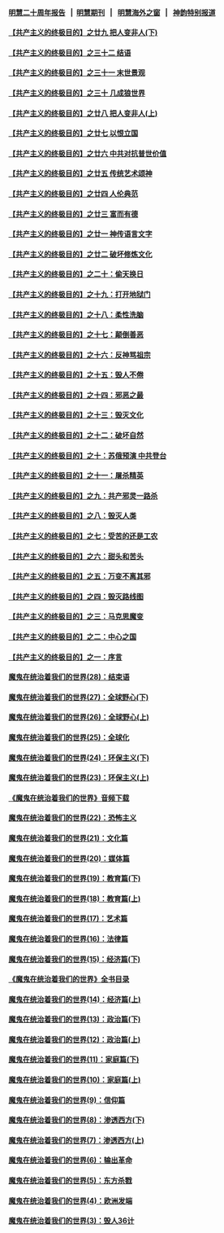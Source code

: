 #### [明慧二十周年报告](https://github.com/gfw-breaker/mh-reports/blob/master/README.md?t=07221220) &nbsp;&nbsp;|&nbsp;&nbsp;[明慧期刊](https://github.com/gfw-breaker/mh-qikan) &nbsp;&nbsp;|&nbsp;&nbsp; [明慧海外之窗](https://github.com/gfw-breaker/mh-news/blob/master/README.md?t=07221220) &nbsp;&nbsp;|&nbsp;&nbsp; [神韵特别报道](https://github.com/gfw-breaker/mh-news/blob/master/shenyun.md?t=07221220) 

#### [【共产主义的终极目的】之廿九 把人变非人(下)](../pages/nsc422/n11344140.md?t=07221220) 

#### [【共产主义的终极目的】之三十二 结语](../pages/nsc422/n11360535.md?t=07221220) 

#### [【共产主义的终极目的】之三十一 末世景观](../pages/nsc422/n11351129.md?t=07221220) 

#### [【共产主义的终极目的】之三十 几成狼世界](../pages/nsc422/n11348280.md?t=07221220) 

#### [【共产主义的终极目的】之廿八 把人变非人(上)](../pages/nsc422/n11340492.md?t=07221220) 

#### [【共产主义的终极目的】之廿七 以恨立国](../pages/nsc422/n11336944.md?t=07221220) 

#### [【共产主义的终极目的】之廿六 中共对抗普世价值](../pages/nsc422/n11324785.md?t=07221220) 

#### [【共产主义的终极目的】之廿五 传统艺术颂神](../pages/nsc422/n11296396.md?t=07221220) 

#### [【共产主义的终极目的】之廿四 人伦典范](../pages/nsc422/n11296397.md?t=07221220) 

#### [【共产主义的终极目的】之廿三 富而有德](../pages/nsc422/n11283598.md?t=07221220) 

#### [【共产主义的终极目的】之廿一 神传语言文字](../pages/nsc422/n11263265.md?t=07221220) 

#### [【共产主义的终极目的】之廿二 破坏修炼文化](../pages/nsc422/n11245728.md?t=07221220) 

#### [【共产主义的终极目的】之二十：偷天换日](../pages/nsc422/n11238846.md?t=07221220) 

#### [【共产主义的终极目的】之十九：打开地狱门](../pages/nsc422/n11206376.md?t=07221220) 

#### [【共产主义的终极目的】之十八：柔性洗脑](../pages/nsc422/n11199994.md?t=07221220) 

#### [【共产主义的终极目的】之十七：颠倒善恶](../pages/nsc422/n11179782.md?t=07221220) 

#### [【共产主义的终极目的】之十六：反神骂祖宗](../pages/nsc422/n11166798.md?t=07221220) 

#### [【共产主义的终极目的】之十五：毁人不倦](../pages/nsc422/n11166792.md?t=07221220) 

#### [【共产主义的终极目的】之十四：邪恶之最](../pages/nsc422/n11150249.md?t=07221220) 

#### [【共产主义的终极目的】之十三：毁灭文化](../pages/nsc422/n11135227.md?t=07221220) 

#### [【共产主义的终极目的】之十二：破坏自然](../pages/nsc422/n11135214.md?t=07221220) 

#### [【共产主义的终极目的】之十：苏俄预演 中共登台](../pages/nsc422/n11118424.md?t=07221220) 

#### [【共产主义的终极目的】之十一：屠杀精英](../pages/nsc422/n11118442.md?t=07221220) 

#### [【共产主义的终极目的】之九：共产邪灵一路杀](../pages/nsc422/n11114139.md?t=07221220) 

#### [【共产主义的终极目的】之八：毁灭人类](../pages/nsc422/n11108503.md?t=07221220) 

#### [【共产主义的终极目的】之七：受苦的还是工农](../pages/nsc422/n11101809.md?t=07221220) 

#### [【共产主义的终极目的】之六：甜头和苦头](../pages/nsc422/n11096971.md?t=07221220) 

#### [【共产主义的终极目的】之五：万变不离其邪](../pages/nsc422/n11091285.md?t=07221220) 

#### [【共产主义的终极目的】之四：毁灭路线图](../pages/nsc422/n11086284.md?t=07221220) 

#### [【共产主义的终极目的】之三：马克思魔变](../pages/nsc422/n11061941.md?t=07221220) 

#### [【共产主义的终极目的】之二：中心之国](../pages/nsc422/n11047728.md?t=07221220) 

#### [【共产主义的终极目的】之一：序言](../pages/nsc422/n11086077.md?t=07221220) 

#### [魔鬼在统治着我们的世界(28)：结束语](../pages/nsc422/n10936246.md?t=07221220) 

#### [魔鬼在统治着我们的世界(27)：全球野心(下)](../pages/nsc422/n10928319.md?t=07221220) 

#### [魔鬼在统治着我们的世界(26)：全球野心(上)](../pages/nsc422/n10900318.md?t=07221220) 

#### [魔鬼在统治着我们的世界(25)：全球化](../pages/nsc422/n10788205.md?t=07221220) 

#### [魔鬼在统治着我们的世界(24)：环保主义(下)](../pages/nsc422/n10695307.md?t=07221220) 

#### [魔鬼在统治着我们的世界(23)：环保主义(上)](../pages/nsc422/n10688613.md?t=07221220) 

#### [《魔鬼在统治着我们的世界》音频下载](../pages/nsc422/n10635553.md?t=07221220) 

#### [魔鬼在统治着我们的世界(22)：恐怖主义](../pages/nsc422/n10614727.md?t=07221220) 

#### [魔鬼在统治着我们的世界(21)：文化篇](../pages/nsc422/n10597706.md?t=07221220) 

#### [魔鬼在统治着我们的世界(20)：媒体篇](../pages/nsc422/n10586579.md?t=07221220) 

#### [魔鬼在统治着我们的世界(19)：教育篇(下)](../pages/nsc422/n10564808.md?t=07221220) 

#### [魔鬼在统治着我们的世界(18)：教育篇(上)](../pages/nsc422/n10526970.md?t=07221220) 

#### [魔鬼在统治着我们的世界(17)：艺术篇](../pages/nsc422/n10499093.md?t=07221220) 

#### [魔鬼在统治着我们的世界(16)：法律篇](../pages/nsc422/n10485969.md?t=07221220) 

#### [魔鬼在统治着我们的世界(15)：经济篇(下)](../pages/nsc422/n10469975.md?t=07221220) 

#### [《魔鬼在统治着我们的世界》全书目录](../pages/nsc422/n10464261.md?t=07221220) 

#### [魔鬼在统治着我们的世界(14)：经济篇(上)](../pages/nsc422/n10457370.md?t=07221220) 

#### [魔鬼在统治着我们的世界(13)：政治篇(下)](../pages/nsc422/n10448270.md?t=07221220) 

#### [魔鬼在统治着我们的世界(12)：政治篇(上)](../pages/nsc422/n10444576.md?t=07221220) 

#### [魔鬼在统治着我们的世界(11)：家庭篇(下)](../pages/nsc422/n10440961.md?t=07221220) 

#### [魔鬼在统治着我们的世界(10)：家庭篇(上)](../pages/nsc422/n10435448.md?t=07221220) 

#### [魔鬼在统治着我们的世界(9)：信仰篇](../pages/nsc422/n10432159.md?t=07221220) 

#### [魔鬼在统治着我们的世界(8)：渗透西方(下)](../pages/nsc422/n10429603.md?t=07221220) 

#### [魔鬼在统治着我们的世界(7)：渗透西方(上)](../pages/nsc422/n10426013.md?t=07221220) 

#### [魔鬼在统治着我们的世界(6)：输出革命](../pages/nsc422/n10421536.md?t=07221220) 

#### [魔鬼在统治着我们的世界(5)：东方杀戮](../pages/nsc422/n10417707.md?t=07221220) 

#### [魔鬼在统治着我们的世界(4)：欧洲发端](../pages/nsc422/n10414890.md?t=07221220) 

#### [魔鬼在统治着我们的世界(3)：毁人36计](../pages/nsc422/n10411583.md?t=07221220) 

